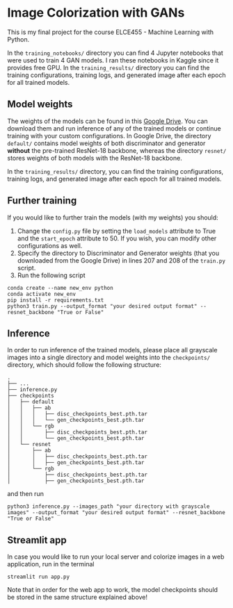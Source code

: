 # Image Colorization with GANs

This is my final project for the course ELCE455 - Machine Learning with Python.

In the `training_notebooks/` directory you can find 4 Jupyter notebooks that were used to train 4 GAN models. I ran these notebooks in Kaggle since it provides free GPU.
In the `training_results/` directory you can find the training configurations, training logs, and generated image after each epoch for all trained models.

## Model weights
The weights of the models can be found in this [Google Drive](https://drive.google.com/drive/folders/1YVphPHLabR7TWE0o9wqoc0BmM7OPSfSN?usp=share_link). You can download them and run inference of any of the trained models or continue training with your custom configurations. In Google Drive, the directory `default/` contains model weights of both discriminator and generator **without** the pre-trained ResNet-18 backbone, whereas the directory `resnet/` stores weights of both models with the ResNet-18 backbone.

In the `training_results/` directory, you can find the training configurations, training logs, and generated image after each epoch for all trained models. 

## Further training
If you would like to further train the models (with my weights) you should:
1. Change the `config.py` file by setting the `load_models` attribute to True and the `start_epoch` attribute to 50. If you wish, you can modify other configurations as well.
2. Specify the directory to Discriminator and Generator weights (that you downloaded from the Google Drive) in lines 207 and 208 of the `train.py` script.
3. Run the following script
```
conda create --name new_env python
conda activate new_env
pip install -r requirements.txt
python3 train.py --output_format "your desired output format" --resnet_backbone "True or False"
```

## Inference
In order to run inference of the trained models, please place all grayscale images into a single directory and model weights into the `checkpoints/` directory, which should follow the following structure:
```
.
├── ...
├── inference.py
├── checkpoints
│   ├── default
│   │   ├── ab
│   │   │   ├── disc_checkpoints_best.pth.tar
│   │   │   └── gen_checkpoints_best.pth.tar
│   │   └── rgb
│   │       ├── disc_checkpoints_best.pth.tar
│   │       └── gen_checkpoints_best.pth.tar
│   └── resnet
│       ├── ab
│       │   ├── disc_checkpoints_best.pth.tar
│       │   ├── gen_checkpoints_best.pth.tar
│       └── rgb
│           ├── disc_checkpoints_best.pth.tar
│           ├── gen_checkpoints_best.pth.tar
```
and then run
```
python3 inference.py --images_path "your directory with grayscale images" --output_format "your desired output format" --resnet_backbone "True or False"
```
## Streamlit app
In case you would like to run your local server and colorize images in a web application, run in the terminal
```
streamlit run app.py
```
Note that in order for the web app to work, the model checkpoints should be stored in the same structure explained above!
